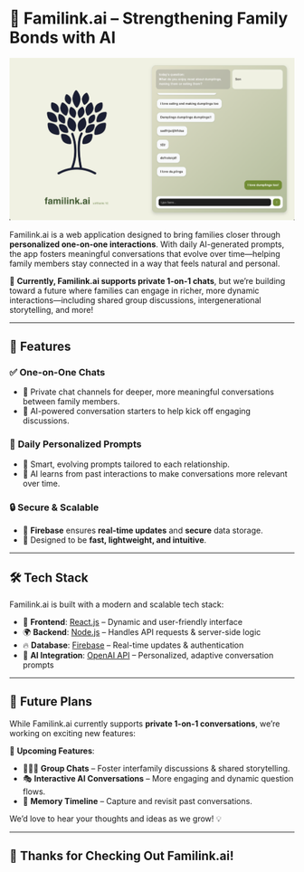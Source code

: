 # 🌟 **Familink.ai** – Strengthening Family Bonds with AI  

![Familink Chat Preview](screenshots/chat.png)  

Familink.ai is a web application designed to bring families closer through **personalized one-on-one interactions**. With daily AI-generated prompts, the app fosters meaningful conversations that evolve over time—helping family members stay connected in a way that feels natural and personal.  

💬 **Currently, Familink.ai supports private 1-on-1 chats**, but we’re building toward a future where families can engage in richer, more dynamic interactions—including shared group discussions, intergenerational storytelling, and more!  

---

## 🚀 **Features**  

### ✅ **One-on-One Chats**  
- 🔹 Private chat channels for deeper, more meaningful conversations between family members.  
- 🔹 AI-powered conversation starters to help kick off engaging discussions.  

### 🤖 **Daily Personalized Prompts**  
- 🔹 Smart, evolving prompts tailored to each relationship.  
- 🔹 AI learns from past interactions to make conversations more relevant over time.  

### 🔒 **Secure & Scalable**  
- 🔹 **Firebase** ensures **real-time updates** and **secure** data storage.  
- 🔹 Designed to be **fast, lightweight, and intuitive**.  

---

## 🛠 **Tech Stack**  

Familink.ai is built with a modern and scalable tech stack:  

- 🎨 **Frontend**: [React.js](https://reactjs.org/) – Dynamic and user-friendly interface  
- 🌍 **Backend**: [Node.js](https://nodejs.org/) – Handles API requests & server-side logic  
- 🔥 **Database**: [Firebase](https://firebase.google.com/) – Real-time updates & authentication  
- 🧠 **AI Integration**: [OpenAI API](https://platform.openai.com/) – Personalized, adaptive conversation prompts  

---

## 🌱 **Future Plans**  

While Familink.ai currently supports **private 1-on-1 conversations**, we’re working on exciting new features:  

🚧 **Upcoming Features**:  
- 👨‍👩‍👧 **Group Chats** – Foster interfamily discussions & shared storytelling.  
- 🎭 **Interactive AI Conversations** – More engaging and dynamic question flows.  
- 📅 **Memory Timeline** – Capture and revisit past conversations.  

We’d love to hear your thoughts and ideas as we grow! 💡  

---

## 💙 **Thanks for Checking Out Familink.ai!**  
